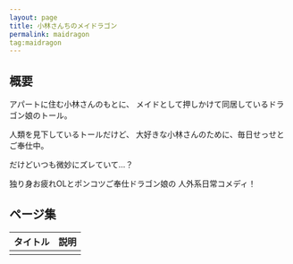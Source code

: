 ```yaml
---
layout: page
title: 小林さんちのメイドラゴン
permalink: maidragon
tag:maidragon
---
```


## 概要

アパートに住む小林さんのもとに、
メイドとして押しかけて同居しているドラゴン娘のトール。

人類を見下しているトールだけど、
大好きな小林さんのために、毎日せっせとご奉仕中。

だけどいつも微妙にズレていて…？

独り身お疲れOLとポンコツご奉仕ドラゴン娘の
人外系日常コメディ！

## ページ集

|タイトル|説明|
|--|--|
|||
